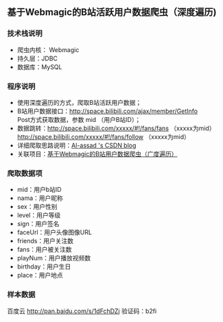 ## 基于Webmagic的B站活跃用户数据爬虫（深度遍历) ##

### 技术栈说明 ###    
* 爬虫内核： <a herf="http://www.http://webmagic.io/" >Webmagic</a>  
* 持久层：JDBC  
* 数据库：MySQL  

### 程序说明 ###  
* 使用深度遍历的方式，爬取B站活跃用户数据；  
* B站用户数据接口：http://space.bilibili.com/ajax/member/GetInfo   
Post方式获取数据，参数 mid （用户B站ID）；  
* 数据跳转：http://space.bilibili.com/xxxxx/#!/fans/fans  （xxxxx为mid）  
            http://space.bilibili.com/xxxxx/#!/fans/follow  （xxxxx为mid）
* 详细爬取思路说明：<a href="">Al-assad 's CSDN blog</a>  
* 关联项目：<a href="https://github.com/Al-assad/Spider-bilibiliuser-full">基于Webmagic的B站用户数据爬虫（广度遍历）</a>

### 爬取数据项 ###  
* mid：用户b站ID  
* nama：用户昵称  
* sex：用户性别  
* level：用户等级  
* sign：用户签名  
* faceUrl：用户头像图像URL  
* friends：用户关注数  
* fans：用户被关注数  
* playNum：用户播放视频数  
* birthday：用户生日  
* place：用户地点  

### 样本数据 ###
百度云 <a href="http://pan.baidu.com/s/1dFchDZj">http://pan.baidu.com/s/1dFchDZj 验证码：b2fi</a>  
